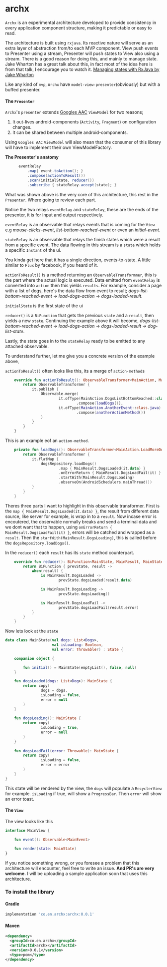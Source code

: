# archx

`Archx` is an experimental architecture developed to provide consistency in every application component structure, making it predictable or easy to read. 

The architecture is built using `rxjava`. Its reactive nature will serve as an extra layer of abstraction from/to each MVP component. View push events to Presenter using a stream, Presenter will push states to View also using a stream. There is a good reason for doing this, and mainly to manage state. Jake Wharton has a great talk about this, in fact most of the idea here is from that talk, I encourage you to watch it. [Managing states with RxJava by Jake Wharton](https://www.softwaretalks.io/v/1169/managing-state-with-rxjava-by-jake-wharton)

Like any kind of `mvp`, `Archx` have `model-view-presenter`(obviously) but with a buffed presenter.

#### The `Presenter`
`Archx`'s `presenter` extends [Googles AAC](https://github.com/googlesamples/android-architecture-components/tree/master/GithubBrowserSample) `ViewModel` for two reasons;

1. It out-lives android-components (`Activity`, `Fragment`) on configuration changes.
2. It can be shared between multiple android-components.

Using `Googles AAC` `ViewModel` will also mean that the consumer of this library will have to implement their own ViewModelFactory.


**The Presenter's anatomy**
```Java
      eventRelay
          .map{ event.toAction(); }
          .compose(actionToResult())
          .scan(initialState, reducer())
          .subscribe { stateRelay.accept(state); }
```
What was shown above is the very core of this architecture, this rest in the `Presenter`. Where going to review each part. 

Notice the two relays `eventRelay` and `stateRelay`, these are the ends of the presenter, it is for input and output respectively.

`eventRelay` is an observable that relays events that is coming for the `View` e.g _mouse-clicks-event_, _list-bottom-reached-event_ or even an _initial-event_.

`stateRelay` is an observable that relays the finish states which were a result from a specific event. The data flowing in this stream is a `state` which holds a specific `Instant` of the ui.

You kinda get here that it has a single direction, events-to-state. A little similar to `Flux` by facebook, if you heard of it.

`actionToResult()` is a method returning an `ObservableTransformmer`, this is the part where the actual logic is executed. Data emitted from `eventRelay` is converted into `action` then this yields `results`. For example, consider a page with a list of dogs, here's the data flow from event to result; _dogs-list-bottom-reached-event_ -> _load-dogs-action_ -> _dogs-loaded-result_.

`initialState` is the first state of the ui

`reducer()` is a `BiFunction` that gets the previous `state` and a `result`, then yields a new `state`. Continuing the example above it will become, _dogs-list-bottom-reached-event_ -> _load-dogs-action_ -> _dogs-loaded-result_ -> _dog-list-state_.

Lastly, the state goes in to the `stateRelay` ready to be emitted to any attached observable.

To understand further, let me give you a concrete version of the example above,

`actionToResult()` often looks like this, its a merge of `action-method`s
```Kotlin
    override fun actionToResult(): ObservableTransformer<MainAction, MainResult> {
        return ObservableTransformer { 
            it.publish { 
                Observable.merge(
                        it.ofType(MainAction.DogsListBottomReached::class.java)
                                .compose(loadDogs()),
                        it.ofType(MainAction.AnotherEvent::class.java)
                                .compose(anotherActionMethod())
                )
            }
        }
    }
```
This is an example eof an `action-method`. 
```Kotlin
    private fun loadDogs(): ObservableTransformer<MainAction.LoadMoreDogs, MainResult> {
        return ObservableTransformer {
            it.flatMap {
                dogsRepository.loadDogs()
                        .map { MainResult.DogsLoaded(it.data) }
                        .onErrorReturn { MainResult.DogsLoadFail(it) }
                        .startWith(MainResult.DogsLoading)
                        .observeOn(AndroidSchedulers.mainThread())
            }
        }
    }
```
Theres three parts I want to highlight in this observable transformer. First is the `map { MainResult.DogsLoaded(it.data) }`, the result from different data source, like server for example, is wrap in to a `result`. Now incase error is encoutered, the observable normally breaks and send a terminal data and we dont want that to happen, using `onErrorReturn { MainResult.DogsLoadFail(it) }`, errors will be catched and wrapped as a `result`. Then the `startWith(MainResult.DogsLoading)`, this is called before the `dogsRepository.loadDogs()`.

In the `reducer()` each `result` has its `state` method counterpart.
```Kotlin
    override fun reducer(): BiFunction<MainState, MainResult, MainState> {
        return BiFunction { prevState, result ->
            when(result) {
                is MainResult.DogsLoaded ->
                        prevState.dogsLoaded(result.data)

                is MainResult.DogsLoading ->
                        prevState.dogsLoading()

                is MainResult.DogsLoadFail ->
                        prevState.dogsLoadFail(result.error)
            }
        }
    }
```

Now lets look at the `state`

```Kotlin
data class MainState(val dogs: List<Dogs>,
                     val isLoading: Boolean,
                     val error: Throwable?) : State {

    companion object {

        fun initial() = MainState(emptyList(), false, null)
    }

    fun dogsLoaded(dogs: List<Dog>): MainState {
        return copy(
                dogs = dogs,
                isLoading = false,
                error = null
        )
    }
    
    fun dogsLoading(): MainState {
        return copy(
                isLoading = true,
                error = null
        )
    }
    
    fun dogsLoadFail(error: Throwable): MainState {
        return copy(
                isLoading = false,
                error = error
        )
    }
}
```

This state will be rendered by the view, the `dogs` will populate a `RecyclerView` for example.
`isLoading` if true, will show a `ProgressBar`. 
Then `error` will show an error toast.

#### The `View`
The view looks like this
```Kotlin
interface MainView {

    fun event(): Observable<MainEvent>
    
    fun render(state: MainState)
}
```



If you notice something wrong, or you foresee a problem that this architecture will encounter, feel free to write an issue. 
**And PR's are very welcome.** I will be uploading a sample application soon that uses this architecture.

### To install the library

#### Gradle
```gradle
implementation 'co.en.archx:archx:0.0.1'
```

#### Maven
```xml
<dependency>
  <groupId>co.en.archx</groupId>
  <artifactId>archx</artifactId>
  <version>0.0.1</version>
  <type>pom</type>
</dependency>
```
